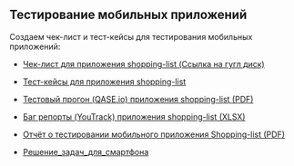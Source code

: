 ## Тестирование мобильных приложений

 Создаем чек-лист и тест-кейсы для тестирования мобильных приложений:

 - [Чек-лист для приложения shopping-list (Ссылка на гугл диск)](https://docs.google.com/spreadsheets/d/1XT86B-yVN48-9lB0NYbrx5OnVa8pKnkB_4TSbF_H2DI/edit?usp=sharing)
 
 - [Тест-кейсы для приложения shopping-list](https://github.com/Alexfoster9/mobile/blob/main/%D0%A2%D0%B5%D1%81%D1%82%20%D0%BA%D0%B5%D0%B9%D1%81%D1%8B%20%D0%B4%D0%BB%D1%8F%20%D0%BC%D0%BE%D0%B1%D0%B8%D0%BB%D1%8C%D0%BD%D0%BE%D0%B3%D0%BE%20%D0%BF%D1%80%D0%B8%D0%BB%D0%BE%D0%B6%D0%B5%D0%BD%D0%B8%D1%8F%20shopping-list.pdf)

 - [Тестовый прогон (QASE.io) приложения shopping-list (PDF)](https://github.com/Alexfoster9/mobile/blob/main/%D0%A2%D0%B5%D1%81%D1%82%D0%BE%D0%B2%D1%8B%D0%B9%20%D0%BF%D1%80%D0%BE%D0%B3%D0%BE%D0%BD%20QASE.io%20%D0%B3%D1%80%D1%83%D0%BF%D0%BF%D0%B0%20Junior%2011%20G101%2010.25.2025.pdf)

- [Баг репорты (YouTrack) приложения shopping-list (XLSX)](https://github.com/Alexfoster9/mobile/blob/main/%D0%91%D0%B0%D0%B3%20%D1%80%D0%B5%D0%BF%D0%BE%D1%80%D1%82%D1%8B%20%D0%BF%D0%BE%20%D0%B7%D0%B0%D0%B4%D0%B0%D0%BD%D0%B8%D1%8E%20-%20%D0%A2%D0%B5%D1%81%D1%82%D0%B8%D1%80%D1%83%D0%B5%D0%BC%20%D0%BC%D0%BE%D0%B1%D0%B8%D0%BB%D1%8C%D0%BD%D0%BE%D0%B5%20%D0%BF%D1%80%D0%B8%D0%BB%D0%BE%D0%B6%D0%B5%D0%BD%D0%B8%D0%B5%20%D0%B8%20%D1%81%D0%BE%D0%B7%D0%B4%D0%B0%D0%B5%D0%BC%20%D0%BE%D1%82%D1%87%D0%B5%D1%82%20%D0%BF%D0%BE%20%D1%80%D0%B5%D0%B7%D1%83%D0%BB%D1%8C%D1%82%D0%B0%D1%82%D0%B0%D0%BC%20%D1%82%D0%B5%D1%81%D1%82%D0%B8%D1%80%D0%BE%D0%B2%D0%B0%D0%BD%D0%B8%D1%8F.xlsx)

- [Отчёт о тестировании мобильного приложения Shopping-list (PDF)](https://github.com/Alexfoster9/mobile/blob/main/%D0%9E%D1%82%D1%87%D1%91%D1%82%20%D0%BE%20%D1%82%D0%B5%D1%81%D1%82%D0%B8%D1%80%D0%BE%D0%B2%D0%B0%D0%BD%D0%B8%D0%B8%20%D0%BC%D0%BE%D0%B1%D0%B8%D0%BB%D1%8C%D0%BD%D0%BE%D0%B3%D0%BE%20%D0%BF%D1%80%D0%B8%D0%BB%D0%BE%D0%B6%D0%B5%D0%BD%D0%B8%D1%8F%20Shopping-list.pdf)

- [Решение_задач_для_смартфона](https://drive.google.com/file/d/1tos7w-acxWjW08rOe_xDpyZVX6N3q-Pe/view?usp=sharing)